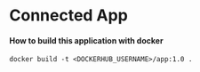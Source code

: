 # Connected App
####
#### How to build this application with docker
```
docker build -t <DOCKERHUB_USERNAME>/app:1.0 .
```
